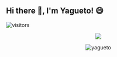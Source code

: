 ## Hi there 👋, I'm Yagueto! 😄

<!--
**Yagueteiro/yagueteiro** is a ✨ _special_ ✨ repository because its `README.md` (this file) appears on your GitHub profile.

Here are some ideas to get you started:

- 🔭 I’m currently working on ...
- 🌱 I’m currently learning ...
- 👯 I’m looking to collaborate on ...
- 🤔 I’m looking for help with ...
- 💬 Ask me about ...
- 📫 How to reach me: ...
- 😄 Pronouns: ...
- ⚡ Fun fact: ...
-->

![visitors](https://visitor-badge-reloaded.herokuapp.com/badge?page_id=yaguetoREADME&style=for-the-badge)

<div align="center"> 
  <a href=https://github.com/yagueteiro>
    <img src=https://github-readme-stats.vercel.app/api?username=yagueto&count_private=true&show_icons=true></img>
  </a>
  <p><img align="center" src="https://github-readme-streak-stats.herokuapp.com/?user=yagueto&" alt="yagueto" /></p>
</div>

<div align="center">
  <!--START_SECTION:activity-->
  <!--END_SECTION:activity-->
 </div>


